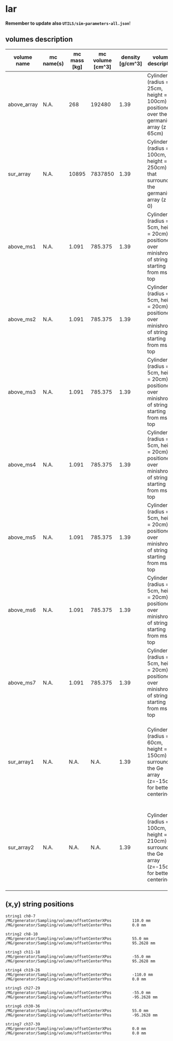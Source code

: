 # lar
**Remember to update also `UTILS/sim-parameters-all.json`**!

## volumes description

| volume name    | mc name(s) | mc mass [kg] | mc volume [cm^3] | density [g/cm^3]  | volume description                                                                                 | notes |
| -------------- | ---------- | ------------ | ---------------- | ----------------- | -------------------------------------------------------------------------------------------------- | ----- |
| above_array    | N.A.       | 268          | 192480           | 1.39              | Cylinder (radius = 25cm, height = 100cm) positioned over the germanium array (z = 65cm)            |       |
| sur_array      | N.A.       | 10895        | 7837850          | 1.39              | Cylinder (radius = 100cm, height = 250cm) that surrounds the germanium array (z = 0)               |       |
| above_ms1      | N.A.       | 1.091        | 785.375          | 1.39              | Cylinder (radius = 5cm, height = 20cm) positioned over minishroud of string 1 starting from ms-top |       |
| above_ms2      | N.A.       | 1.091        | 785.375          | 1.39              | Cylinder (radius = 5cm, height = 20cm) positioned over minishroud of string 2 starting from ms-top |       |
| above_ms3      | N.A.       | 1.091        | 785.375          | 1.39              | Cylinder (radius = 5cm, height = 20cm) positioned over minishroud of string 3 starting from ms-top |       |
| above_ms4      | N.A.       | 1.091        | 785.375          | 1.39              | Cylinder (radius = 5cm, height = 20cm) positioned over minishroud of string 4 starting from ms-top |       |
| above_ms5      | N.A.       | 1.091        | 785.375          | 1.39              | Cylinder (radius = 5cm, height = 20cm) positioned over minishroud of string 5 starting from ms-top |       |
| above_ms6      | N.A.       | 1.091        | 785.375          | 1.39              | Cylinder (radius = 5cm, height = 20cm) positioned over minishroud of string 6 starting from ms-top |       |
| above_ms7      | N.A.       | 1.091        | 785.375          | 1.39              | Cylinder (radius = 5cm, height = 20cm) positioned over minishroud of string 7 starting from ms-top |       |
| sur_array1     | N.A.       | N.A.         | N.A.             | 1.39              | Cylinder (radius = 60cm, height = 150cm) surrounding the Ge array (z=-15cm for better centering) | volume to sample energy in Ge of ~600 keV beta with 1e10 sim events |
| sur_array2     | N.A.       | N.A.         | N.A.             | 1.39              | Cylinder (radius = 100cm, height = 210cm) surrounding the Ge array (z=-15cm for better centering) | volume to sample energy in Ge of ~500 keV gamma with 1e10 sim events |

## (x,y) string positions
```
string1 ch0-7
/MG/generator/Sampling/volume/offsetCenterXPos         110.0 mm
/MG/generator/Sampling/volume/offsetCenterYPos         0.0 mm

string2 ch8-10
/MG/generator/Sampling/volume/offsetCenterXPos         55.0 mm
/MG/generator/Sampling/volume/offsetCenterYPos         95.2628 mm

string3 ch11-18
/MG/generator/Sampling/volume/offsetCenterXPos         -55.0 mm
/MG/generator/Sampling/volume/offsetCenterYPos         95.2628 mm

string4 ch19-26
/MG/generator/Sampling/volume/offsetCenterXPos         -110.0 mm
/MG/generator/Sampling/volume/offsetCenterYPos         0.0 mm

string5 ch27-29
/MG/generator/Sampling/volume/offsetCenterXPos         -55.0 mm
/MG/generator/Sampling/volume/offsetCenterYPos         -95.2628 mm

string6 ch30-36
/MG/generator/Sampling/volume/offsetCenterXPos         55.0 mm
/MG/generator/Sampling/volume/offsetCenterYPos         -95.2628 mm

string7 ch37-39
/MG/generator/Sampling/volume/offsetCenterXPos         0.0 mm
/MG/generator/Sampling/volume/offsetCenterYPos         0.0 mm
```
